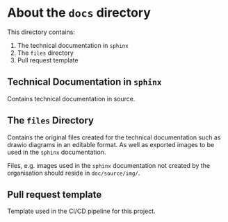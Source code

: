 # About the `docs` directory

This directory contains:

1. The technical documentation in `sphinx` 
2. The `files` directory 
3. Pull request template


## Technical Documentation in `sphinx`

Contains technical documentation in source.

## The `files` Directory

Contains the original files created for the technical documentation such as drawio diagrams in an editable format. 
As well as exported images to be used in the `sphinx` documentation.

Files, e.g. images used in the `sphinx` documentation not created by the organisation should reside in `doc/source/img/`.

## Pull request template

Template used in the CI/CD pipeline for this project.